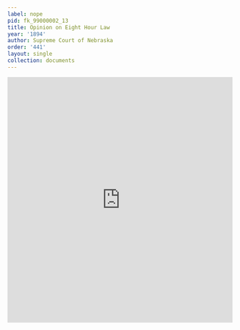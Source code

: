 ```yaml
---
label: nope
pid: fk_99000002_13
title: Opinion on Eight Hour Law
year: '1894'
author: Supreme Court of Nebraska
order: '441'
layout: single
collection: documents
---
```

<iframe src="https://northwestern.app.box.com/embed/s/96vs1ykjsrea69z5nj38wkekpseh3tmc?sortColumn=date&view=list" width="100%" height="550" frameborder="0" allowfullscreen webkitallowfullscreen msallowfullscreen></iframe>
